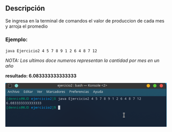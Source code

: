 ## Descripción
Se ingresa en la terminal de comandos el valor de produccion de cada mes y arroja el promedio
### Ejemplo:
`java Ejercicio2 4 5 7 8 9 1 2 6 4 8 7 12`

_NOTA: Los ultimos doce numeros representan la cantidad por mes en un año_

**resultado: 6.083333333333333**


![Ejemplo](/assets/S2/POO_2.png)

